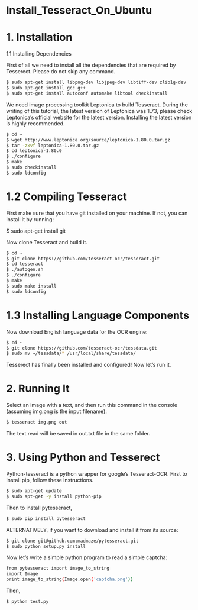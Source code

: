 # Install_Tesseract_On_Ubuntu


# 1. Installation
1.1 Installing Dependencies

First of all we need to install all the dependencies that are required by Tesserect. Please do not skip any command.
```sh
$ sudo apt-get install libpng-dev libjpeg-dev libtiff-dev zlib1g-dev
$ sudo apt-get install gcc g++
$ sudo apt-get install autoconf automake libtool checkinstall
```
We need image processing toolkit Leptonica to build Tesseract. During the writing of this tutorial, the latest version of Leptonica was 1.73, please check Leptonica’s official website for the latest version. Installing the latest version is highly recommended.

```sh
$ cd ~
$ wget http://www.leptonica.org/source/leptonica-1.80.0.tar.gz
$ tar -zxvf leptonica-1.80.0.tar.gz
$ cd leptonica-1.80.0 
$ ./configure
$ make
$ sudo checkinstall
$ sudo ldconfig
```
# 1.2 Compiling Tesseract

First make sure that you have git installed on your machine. If not, you can install it by running:

$ sudo apt-get install git

Now clone Tesseract and build it.
```sh
$ cd ~ 
$ git clone https://github.com/tesseract-ocr/tesseract.git
$ cd tesseract
$ ./autogen.sh
$ ./configure
$ make
$ sudo make install 
$ sudo ldconfig
```
# 1.3 Installing Language Components

Now download English language data for the OCR engine:
```sh
$ cd ~
$ git clone https://github.com/tesseract-ocr/tessdata.git 
$ sudo mv ~/tessdata/* /usr/local/share/tessdata/
```
Tesserect has finally been installed and configured! Now let’s run it.

# 2. Running It

Select an image with a text, and then run this command in the console (assuming img.png is the input filename):
```sh
$ tesseract img.png out
```
The text read will be saved in out.txt file in the same folder.

# 3. Using Python and Tesserect

Python-tesseract is a python wrapper for google’s Tesseract-OCR. First to install pip, follow these instructions.
```sh
$ sudo apt-get update
$ sudo apt-get -y install python-pip
```
Then to install pytesseract,
```sh
$ sudo pip install pytesseract
```
ALTERNATIVELY, if you want to download and install it from its source:
```sh
$ git clone git@github.com:madmaze/pytesseract.git 
$ sudo python setup.py install
```
Now let’s write a simple python program to read a simple captcha:
```sh
from pytesseract import image_to_string 
import Image
print image_to_string(Image.open('captcha.png'))
```
Then,
```sh
$ python test.py
```
